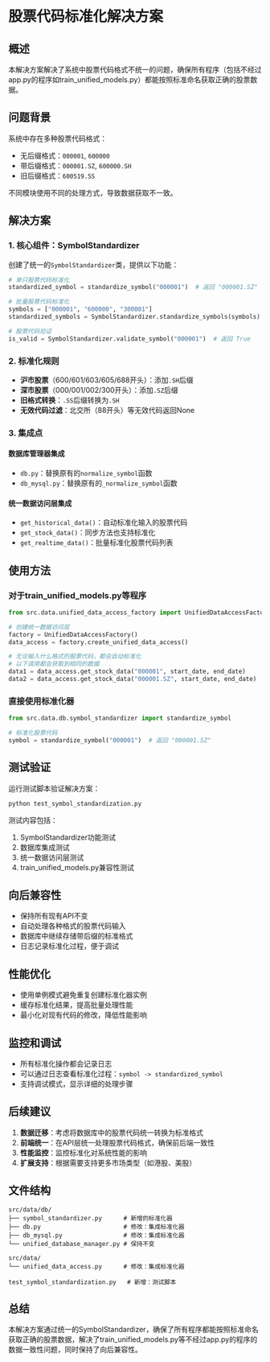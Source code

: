 # 股票代码标准化解决方案

## 概述

本解决方案解决了系统中股票代码格式不统一的问题，确保所有程序（包括不经过app.py的程序如train_unified_models.py）都能按照标准命名获取正确的股票数据。

## 问题背景

系统中存在多种股票代码格式：
- 无后缀格式：`000001`, `600000`
- 带后缀格式：`000001.SZ`, `600000.SH`
- 旧后缀格式：`600519.SS`

不同模块使用不同的处理方式，导致数据获取不一致。

## 解决方案

### 1. 核心组件：SymbolStandardizer

创建了统一的`SymbolStandardizer`类，提供以下功能：

```python
# 单只股票代码标准化
standardized_symbol = standardize_symbol("000001")  # 返回 "000001.SZ"

# 批量股票代码标准化
symbols = ["000001", "600000", "300001"]
standardized_symbols = SymbolStandardizer.standardize_symbols(symbols)

# 股票代码验证
is_valid = SymbolStandardizer.validate_symbol("000001")  # 返回 True
```

### 2. 标准化规则

- **沪市股票**（600/601/603/605/688开头）：添加`.SH`后缀
- **深市股票**（000/001/002/300开头）：添加`.SZ`后缀
- **旧格式转换**：`.SS`后缀转换为`.SH`
- **无效代码过滤**：北交所（88开头）等无效代码返回None

### 3. 集成点

#### 数据库管理器集成
- `db.py`：替换原有的`normalize_symbol`函数
- `db_mysql.py`：替换原有的`_normalize_symbol`函数

#### 统一数据访问层集成
- `get_historical_data()`：自动标准化输入的股票代码
- `get_stock_data()`：同步方法也支持标准化
- `get_realtime_data()`：批量标准化股票代码列表

## 使用方法

### 对于train_unified_models.py等程序

```python
from src.data.unified_data_access_factory import UnifiedDataAccessFactory

# 创建统一数据访问层
factory = UnifiedDataAccessFactory()
data_access = factory.create_unified_data_access()

# 无论输入什么格式的股票代码，都会自动标准化
# 以下调用都会获取到相同的数据
data1 = data_access.get_stock_data("000001", start_date, end_date)
data2 = data_access.get_stock_data("000001.SZ", start_date, end_date)
```

### 直接使用标准化器

```python
from src.data.db.symbol_standardizer import standardize_symbol

# 标准化股票代码
symbol = standardize_symbol("000001")  # 返回 "000001.SZ"
```

## 测试验证

运行测试脚本验证解决方案：

```bash
python test_symbol_standardization.py
```

测试内容包括：
1. SymbolStandardizer功能测试
2. 数据库集成测试
3. 统一数据访问层测试
4. train_unified_models.py兼容性测试

## 向后兼容性

- 保持所有现有API不变
- 自动处理各种格式的股票代码输入
- 数据库中继续存储带后缀的标准格式
- 日志记录标准化过程，便于调试

## 性能优化

- 使用单例模式避免重复创建标准化器实例
- 缓存标准化结果，提高批量处理性能
- 最小化对现有代码的修改，降低性能影响

## 监控和调试

- 所有标准化操作都会记录日志
- 可以通过日志查看标准化过程：`symbol -> standardized_symbol`
- 支持调试模式，显示详细的处理步骤

## 后续建议

1. **数据迁移**：考虑将数据库中的股票代码统一转换为标准格式
2. **前端统一**：在API层统一处理股票代码格式，确保前后端一致性
3. **性能监控**：监控标准化对系统性能的影响
4. **扩展支持**：根据需要支持更多市场类型（如港股、美股）

## 文件结构

```
src/data/db/
├── symbol_standardizer.py      # 新增的标准化器
├── db.py                       # 修改：集成标准化器
├── db_mysql.py                 # 修改：集成标准化器
└── unified_database_manager.py # 保持不变

src/data/
└── unified_data_access.py      # 修改：集成标准化器

test_symbol_standardization.py   # 新增：测试脚本
```

## 总结

本解决方案通过统一的SymbolStandardizer，确保了所有程序都能按照标准命名获取正确的股票数据，解决了train_unified_models.py等不经过app.py的程序的数据一致性问题，同时保持了向后兼容性。
